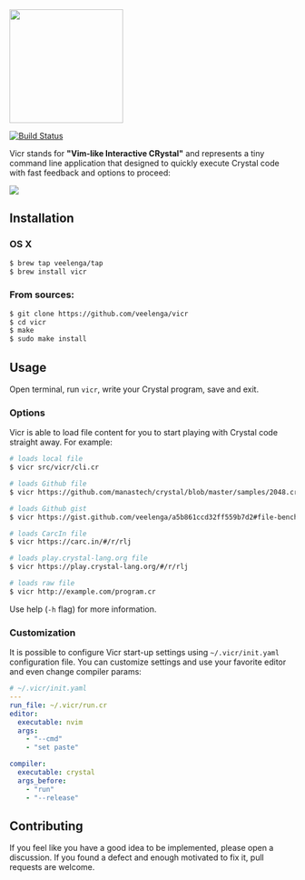 <img src="https://github.com/veelenga/bin/blob/master/vicr/logo.png" width="200">

[![Build Status](https://travis-ci.org/veelenga/vicr.svg?branch=master)](https://travis-ci.org/veelenga/vicr)

Vicr stands for **"Vim-like Interactive CRystal"** and represents a tiny command line application
that designed to quickly execute Crystal code with fast feedback and options to proceed:

![](https://github.com/veelenga/bin/raw/master/vicr/demo.gif)

## Installation

### OS X

```sh
$ brew tap veelenga/tap
$ brew install vicr
```

### From sources:

```sh
$ git clone https://github.com/veelenga/vicr
$ cd vicr
$ make
$ sudo make install
```

## Usage

Open terminal, run `vicr`, write your Crystal program, save and exit.

### Options

Vicr is able to load file content for you to start playing with Crystal code straight away.
For example:

```sh
# loads local file
$ vicr src/vicr/cli.cr

# loads Github file
$ vicr https://github.com/manastech/crystal/blob/master/samples/2048.cr

# loads Github gist
$ vicr https://gist.github.com/veelenga/a5b861ccd32ff559b7d2#file-benchmark_test-cr

# loads CarcIn file
$ vicr https://carc.in/#/r/rlj

# loads play.crystal-lang.org file
$ vicr https://play.crystal-lang.org/#/r/rlj

# loads raw file
$ vicr http://example.com/program.cr
```

Use help (`-h` flag) for more information.

### Customization

It is possible to configure Vicr start-up settings using `~/.vicr/init.yaml` configuration file.
You can customize settings and use your favorite editor and even change compiler params:

```yml
# ~/.vicr/init.yaml
---
run_file: ~/.vicr/run.cr
editor:
  executable: nvim
  args:
    - "--cmd"
    - "set paste"

compiler:
  executable: crystal
  args_before:
    - "run"
    - "--release"
```

## Contributing

If you feel like you have a good idea to be implemented, please open a discussion.
If you found a defect and enough motivated to fix it, pull requests are welcome.

